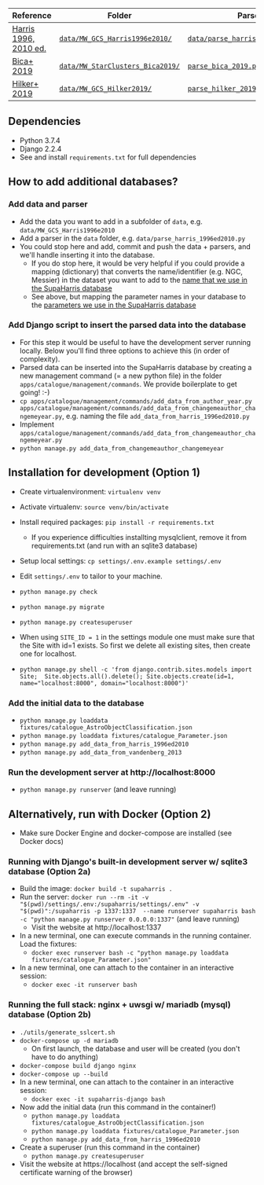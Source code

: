 | Reference | Folder | Parser | Status | Management command | Status |
|-----------|--------|--------|--------|--------------------|--------|
| [Harris 1996, 2010 ed.](https://ui.adsabs.harvard.edu/abs/1996AJ....112.1487H/abstract) | [`data/MW_GCS_Harris1996e2010/`](https://github.com/tlrh314/supaharris/tree/master/data/MW_GCS_Harris1996e2010) | [`data/parse_harris_1996ed2010.py`](https://github.com/tlrh314/supaharris/blob/master/data/parse_harris_1996ed2010.py) | Done | [`add_data_from_harris_1996ed2010.py`](https://github.com/tlrh314/supaharris/blob/master/apps/catalogue/management/commands/add_data_from_harris_1996ed2010.py) | Done
| [Bica+ 2019](TODO) | [`data/MW_StarClusters_Bica2019/`](https://github.com/tlrh314/supaharris/tree/master/data/MW_StarClusters_Bica2019) | [`parse_bica_2019.py`](https://github.com/tlrh314/supaharris/blob/master/data/parse_bica_2019.py) | Started | [`add_data_from_bica_2019.py`](https://github.com/tlrh314/supaharris/blob/master/apps/catalogue/management/commands/add_data_from_bica_2019.py) | Boilerplate
| [Hilker+ 2019](https://ui.adsabs.harvard.edu/abs/2019MNRAS.482.5138B/abstract) | [`data/MW_GCS_Hilker2019/`](https://github.com/tlrh314/supaharris/tree/master/data/MW_GCS_Hilker2019) | [`parse_hilker_2019.py`](https://github.com/tlrh314/supaharris/blob/master/data/parse_hilker_2019.py) | Started | [`add_data_from_hilker_2019.py`](https://github.com/tlrh314/supaharris/blob/master/apps/catalogue/management/commands/add_data_from_hilker_2019.py) | Boilerplate



## **Dependencies**
- Python 3.7.4
- Django 2.2.4
- See and install `requirements.txt` for full dependencies

## How to add additional databases?

### Add data and parser
- Add the data you want to add in a subfolder of `data`, e.g. `data/MW_GCS_Harris1996e2010`
- Add a parser in the `data` folder, e.g. `data/parse_harris_1996ed2010.py`
- You could stop here and add, commit and push the data + parsers, and we'll handle
  inserting it into the database.
  - If you do stop here, it would be very helpful if you could provide a mapping 
    (dictionary) that converts the name/identifier (e.g. NGC, Messier) in the dataset
    you want to add to the [name that we use in the SupaHarris database](https://www.supaharris.com/catalogue/astro_object/list/)
  - See above, but mapping the parameter names in your database to the 
  [parameters we use in the SupaHarris database](https://www.supaharris.com/catalogue/parameter/list/)

### Add Django script to insert the parsed data into the database
- For this step it would be useful to have the development server running locally.
  Below you'll find three options to achieve this (in order of complexity).
- Parsed data can be inserted into the SupaHarris database by creating 
  a new management command (= a new python file) in the folder 
  `apps/catalogue/management/commands`. We provide boilerplate to get going! :-)
- `cp apps/catalogue/management/commands/add_data_from_author_year.py 
   apps/catalogue/management/commands/add_data_from_changemeauthor_changemeyear.py`,
   e.g. naming the file `add_data_from_harris_1996ed2010.py`
- Implement `apps/catalogue/management/commands/add_data_from_changemeauthor_changemeyear.py`
- `python manage.py add_data_from_changemeauthor_changemeyear`


## **Installation for development (Option 1)**
- Create virtualenvironment: `virtualenv venv`
- Activate virtualenv: `source venv/bin/activate`

- Install required packages: `pip install -r requirements.txt`
  - If you experience difficulties installting mysqlclient, 
    remove it from requirements.txt (and run with an sqlite3 database)
- Setup local settings: `cp settings/.env.example settings/.env`
- Edit `settings/.env` to tailor to your machine.

- `python manage.py check`
- `python manage.py migrate`
- `python manage.py createsuperuser`
- When using `SITE_ID = 1` in the settings module one must make sure that the 
  Site with id=1 exists. So first we delete all existing sites, then create
  one for localhost.
- `python manage.py shell -c 'from django.contrib.sites.models import Site; 
   Site.objects.all().delete(); Site.objects.create(id=1, name="localhost:8000",
   domain="localhost:8000")'`

### Add the initial data to the database
- `python manage.py loaddata fixtures/catalogue_AstroObjectClassification.json` 
- `python manage.py loaddata fixtures/catalogue_Parameter.json` 
- `python manage.py add_data_from_harris_1996ed2010` 
- `python manage.py add_data_from_vandenberg_2013` 

### Run the development server at http://localhost:8000
- `python manage.py runserver` (and leave running)


## **Alternatively, run with Docker (Option 2)**
- Make sure Docker Engine and docker-compose are installed (see Docker docs)

### **Running with Django's built-in development server w/ sqlite3 database (Option 2a)**
- Build the image: `docker build -t supaharris .`
- Run the server: `docker run --rm -it -v "$(pwd)/settings/.env:/supaharris/settings/.env" -v "$(pwd)":/supaharris -p 1337:1337 
  --name runserver supaharris bash -c "python manage.py runserver 0.0.0.0:1337"` (and leave running)
  - Visit the website at http://localhost:1337
- In a new terminal, one can execute commands in the running container. Load the fixtures:
  - `docker exec runserver bash -c "python manage.py loaddata fixtures/catalogue_Parameter.json"`
- In a new terminal, one can attach to the container in an interactive session:
  - `docker exec -it runserver bash`

### **Running the full stack: nginx + uwsgi w/ mariadb (mysql) database (Option 2b)**
- `./utils/generate_sslcert.sh`
- `docker-compose up -d mariadb`
  - On first launch, the database and user will be created (you don't have to do anything)
- `docker-compose build django nginx`
- `docker-compose up --build`
- In a new terminal, one can attach to the container in an interactive session:
  - `docker exec -it supaharris-django bash`
- Now add the initial data (run this command in the container!)
  - `python manage.py loaddata fixtures/catalogue_AstroObjectClassification.json` 
  - `python manage.py loaddata fixtures/catalogue_Parameter.json` 
  - `python manage.py add_data_from_harris_1996ed2010` 
- Create a superuser (run this command in the container)
  - `python manage.py createsuperuser`
- Visit the website at https://localhost (and accept the self-signed 
  certificate warning of the browser)
